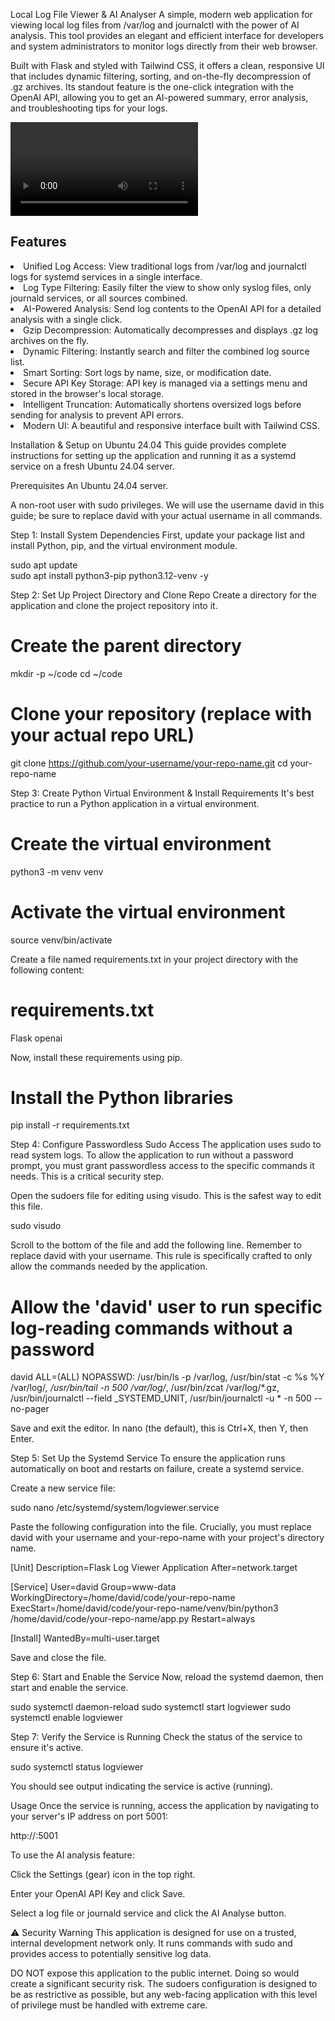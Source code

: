 Local Log File Viewer & AI Analyser
A simple, modern web application for viewing local log files from /var/log and journalctl with the power of AI analysis. This tool provides an elegant and efficient interface for developers and system administrators to monitor logs directly from their web browser.

Built with Flask and styled with Tailwind CSS, it offers a clean, responsive UI that includes dynamic filtering, sorting, and on-the-fly decompression of .gz archives. Its standout feature is the one-click integration with the OpenAI API, allowing you to get an AI-powered summary, error analysis, and troubleshooting tips for your logs.

<video src="demo-video.webm" controls="controls" style="max-width: 720px;">
</video>

<h2><b>Features</b></h2>
<li>Unified Log Access: View traditional logs from /var/log and journalctl logs for systemd services in a single interface.
<li>Log Type Filtering: Easily filter the view to show only syslog files, only journald services, or all sources combined.
<li>AI-Powered Analysis: Send log contents to the OpenAI API for a detailed analysis with a single click.
<li>Gzip Decompression: Automatically decompresses and displays .gz log archives on the fly.
<li>Dynamic Filtering: Instantly search and filter the combined log source list.
<li>Smart Sorting: Sort logs by name, size, or modification date.
<li>Secure API Key Storage: API key is managed via a settings menu and stored in the browser's local storage.
<li>Intelligent Truncation: Automatically shortens oversized logs before sending for analysis to prevent API errors.
<li>Modern UI: A beautiful and responsive interface built with Tailwind CSS.

Installation & Setup on Ubuntu 24.04
This guide provides complete instructions for setting up the application and running it as a systemd service on a fresh Ubuntu 24.04 server.

Prerequisites
An Ubuntu 24.04 server.

A non-root user with sudo privileges. We will use the username david in this guide; be sure to replace david with your actual username in all commands.

Step 1: Install System Dependencies
First, update your package list and install Python, pip, and the virtual environment module.

sudo apt update<br>
sudo apt install python3-pip python3.12-venv -y<br>

Step 2: Set Up Project Directory and Clone Repo
Create a directory for the application and clone the project repository into it.

# Create the parent directory
mkdir -p ~/code
cd ~/code

# Clone your repository (replace with your actual repo URL)
git clone https://github.com/your-username/your-repo-name.git
cd your-repo-name

Step 3: Create Python Virtual Environment & Install Requirements
It's best practice to run a Python application in a virtual environment.

# Create the virtual environment
python3 -m venv venv

# Activate the virtual environment
source venv/bin/activate

Create a file named requirements.txt in your project directory with the following content:

# requirements.txt
Flask
openai

Now, install these requirements using pip.

# Install the Python libraries
pip install -r requirements.txt

Step 4: Configure Passwordless Sudo Access
The application uses sudo to read system logs. To allow the application to run without a password prompt, you must grant passwordless access to the specific commands it needs. This is a critical security step.

Open the sudoers file for editing using visudo. This is the safest way to edit this file.

sudo visudo

Scroll to the bottom of the file and add the following line. Remember to replace david with your username. This rule is specifically crafted to only allow the commands needed by the application.

# Allow the 'david' user to run specific log-reading commands without a password
david ALL=(ALL) NOPASSWD: /usr/bin/ls -p /var/log, /usr/bin/stat -c %s %Y /var/log/*, /usr/bin/tail -n 500 /var/log/*, /usr/bin/zcat /var/log/*.gz, /usr/bin/journalctl --field _SYSTEMD_UNIT, /usr/bin/journalctl -u * -n 500 --no-pager

Save and exit the editor. In nano (the default), this is Ctrl+X, then Y, then Enter.

Step 5: Set Up the Systemd Service
To ensure the application runs automatically on boot and restarts on failure, create a systemd service.

Create a new service file:

sudo nano /etc/systemd/system/logviewer.service

Paste the following configuration into the file. Crucially, you must replace david with your username and your-repo-name with your project's directory name.

[Unit]
Description=Flask Log Viewer Application
After=network.target

[Service]
User=david
Group=www-data
WorkingDirectory=/home/david/code/your-repo-name
ExecStart=/home/david/code/your-repo-name/venv/bin/python3 /home/david/code/your-repo-name/app.py
Restart=always

[Install]
WantedBy=multi-user.target

Save and close the file.

Step 6: Start and Enable the Service
Now, reload the systemd daemon, then start and enable the service.

sudo systemctl daemon-reload
sudo systemctl start logviewer
sudo systemctl enable logviewer

Step 7: Verify the Service is Running
Check the status of the service to ensure it's active.

sudo systemctl status logviewer

You should see output indicating the service is active (running).

Usage
Once the service is running, access the application by navigating to your server's IP address on port 5001:

http://<your-server-ip>:5001

To use the AI analysis feature:

Click the Settings (gear) icon in the top right.

Enter your OpenAI API Key and click Save.

Select a log file or journald service and click the AI Analyse button.

⚠️ Security Warning
This application is designed for use on a trusted, internal development network only. It runs commands with sudo and provides access to potentially sensitive log data.

DO NOT expose this application to the public internet. Doing so would create a significant security risk. The sudoers configuration is designed to be as restrictive as possible, but any web-facing application with this level of privilege must be handled with extreme care.
